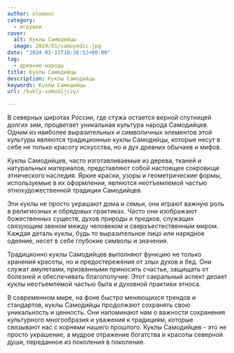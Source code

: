 ```yaml
---
author: olomouc
category:
  - игрушки
cover:
  alt: Куклы Самодийцы
  image: 2024/01/samoyedic.jpg
date: "2024-01-11T10:36:52+00:00"
tag:
  - древние-народы
title: Куклы Самодийцы
description: Куклы Самодийцы
keywords: Куклы Самодийцы
url: /kukly-samodijczy/

---
```

В северных широтах России, где стужа остается верной спутницей долгих зим, процветает уникальная культура народа Самодийцев. Одним из наиболее выразительных и символичных элементов этой культуры являются традиционные куклы Самодийцы, которые несут в себе не только красоту искусства, но и дух древних обычаев и мифов.

Куклы Самодийцев, часто изготавливаемые из дерева, тканей и натуральных материалов, представляют собой настоящее сокровище этнического наследия. Яркие краски, узоры и геометрические формы, используемые в их оформлении, являются неотъемлемой частью этнохудожественной традиции Самодийцев.

Эти куклы не просто украшают дома и семьи, они играют важную роль в религиозных и обрядовых практиках. Часто они изображают божественных существ, духов природы и предков, служащих связующим звеном между человеком и сверхъестественным миром. Каждая деталь куклы, будь то выразительное лицо или нарядное одеяние, несет в себе глубокие символы и значения.

Традиционно куклы Самодийцев выполняют функцию не только хранения красоты, но и предостережения от злых духов и бед. Они служат амулетами, призванными приносить счастье, защищать от болезней и обеспечивать благополучие. Этот сакральный аспект делает куклы неотъемлемой частью быта и духовной практики этноса.

В современном мире, на фоне быстро меняющихся трендов и стандартов, куклы Самодийцы продолжают сохранять свою уникальность и ценность. Они напоминают нам о важности сохранения культурного многообразия и уважения к традициям, которые связывают нас с корнями нашего прошлого. Куклы Самодийцев \- это не просто украшение, а мудрое отражение богатства и красоты северной души, переданное из поколения в поколение.
